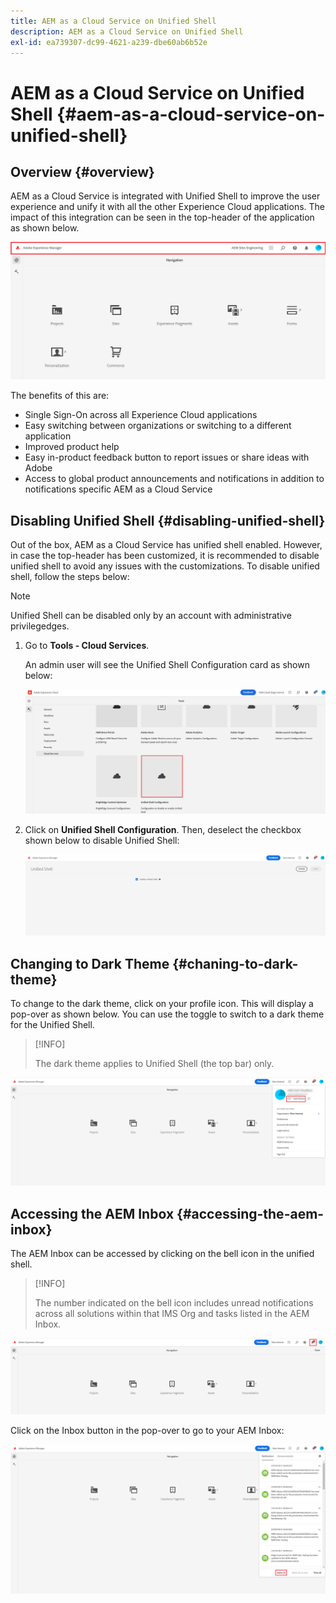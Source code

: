 ```yaml
---
title: AEM as a Cloud Service on Unified Shell
description: AEM as a Cloud Service on Unified Shell
exl-id: ea739307-dc99-4621-a239-dbe60ab6b52e
---
```

# AEM as a Cloud Service on Unified Shell {#aem-as-a-cloud-service-on-unified-shell}

## Overview {#overview}

AEM as a Cloud Service is integrated with Unified Shell to improve the user experience and unify it with all the other Experience Cloud applications. The impact of this integration can be seen in the top-header of the application as shown below.

![image](/help/overview/assets/unifiedshell1.png)

The benefits of this are:

* Single Sign-On across all Experience Cloud applications
* Easy switching between organizations or switching to a different application
* Improved product help
* Easy in-product feedback button to report issues or share ideas with Adobe
* Access to global product announcements and notifications in addition to notifications specific AEM as a Cloud Service

## Disabling Unified Shell {#disabling-unified-shell}

Out of the box, AEM as a Cloud Service has unified shell enabled. However, in case the top-header has been customized, it is recommended to disable unified shell to avoid any issues with the customizations. To disable unified shell, follow the steps below:

>[!NOTE]
>Unified Shell can be disabled only by an account with administrative privilegedges.

1. Go to **Tools - Cloud Services**. 

   An admin user will see the Unified Shell Configuration card as shown below:

   ![image](/help/overview/assets/unifiedshell2.png)

1. Click on **Unified Shell Configuration**. Then, deselect the checkbox shown below to disable Unified Shell:

   ![image](/help/overview/assets/unifiedshell3.png)

## Changing to Dark Theme {#chaning-to-dark-theme}

To change to the dark theme, click on your profile icon. This will display a pop-over as shown below. You can use the toggle to switch to a dark theme for the Unified Shell.

>[!INFO]
>
>The dark theme applies to Unified Shell (the top bar) only.

![image](/help/overview/assets/unifiedshell4.png)

## Accessing the AEM Inbox {#accessing-the-aem-inbox}

The AEM Inbox can be accessed by clicking on the bell icon in the unified shell. 

>[!INFO]
>
> The number indicated on the bell icon includes unread notifications across all solutions within that IMS Org and tasks listed in the AEM Inbox.

![image](/help/overview/assets/unifiedshell5.png)

Click on the Inbox button in the pop-over to go to your AEM Inbox:

![image](/help/overview/assets/unifiedshell6.png)
